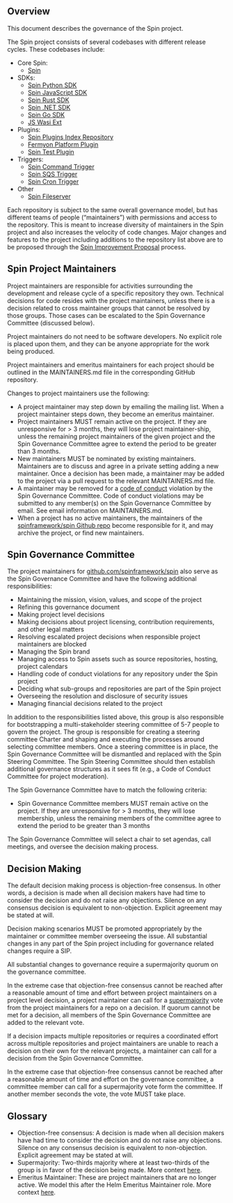 ## Overview

This document describes the governance of the Spin project. 

The Spin project consists of several codebases with different release cycles. These codebases include:

- Core Spin:
    - [Spin](https://github.com/spinframework/spin)
- SDKs:
    - [Spin Python SDK](https://github.com/spinframework/spin-python-sdk)
    - [Spin JavaScript SDK](https://github.com/spinframework/spin-js-sdk)
    - [Spin Rust SDK](https://github.com/spinframework/spin-rust-sdk)
    - [Spin .NET SDK](https://github.com/spinframework/spin-dotnet-sdk)
    - [Spin Go SDK](https://github.com/spinframework/spin-go-sdk)
    - [JS Wasi Ext](https://github.com/spinframework/js-wasi-ext)
- Plugins:
    - [Spin Plugins Index Repository](https://github.com/spinframework/spin-plugins)
    - [Fermyon Platform Plugin](https://github.com/fermyon/platform-plugin)
    - [Spin Test Plugin](https://github.com/spinframework/spin-test)
- Triggers:
    - [Spin Command Trigger](https://github.com/spinframework/spin-trigger-command)
    - [Spin SQS Trigger](https://github.com/spinframework/spin-trigger-sqs)
    - [Spin Cron Trigger](https://github.com/spinframework/spin-trigger-cron)
- Other
    - [Spin Fileserver](https://github.com/spinframework/spin-fileserver)

Each repository is subject to the same overall governance model, but has different teams of people (“maintainers”) with permissions and access to the repository. This is meant to increase diversity of maintainers in the Spin project and also increases the velocity of code changes. Major changes and features to the project including additions to the repository list above are to be proposed through the [Spin Improvement Proposal](docs/content/sips/index.md) process.

## Spin Project Maintainers

Project maintainers are responsible for activities surrounding the development and release cycle of a specific repository they own. Technical decisions for code resides with the project maintainers, unless there is a decision related to cross maintainer groups that cannot be resolved by those groups. Those cases can be escalated to the Spin Governance Committee (discussed below).

Project maintainers do not need to be software developers. No explicit role is placed upon them, and they can be anyone appropriate for the work being produced.

Project maintainers and emeritus maintainers for each project should be outlined in the MAINTAINERS.md file in the corresponding GitHub repository.

Changes to project maintainers use the following:

- A project maintainer may step down by emailing the mailing list. When a project maintainer steps down, they become an emeritus maintainer.
- Project maintainers MUST remain active on the project. If they are unresponsive for > 3 months, they will lose project maintainer-ship, unless the remaining project maintainers of the given project and the Spin Governance Committee agree to extend the period to be greater than 3 months.
- New maintainers MUST be nominated by existing maintainers. Maintainers are to discuss and agree in a private setting adding a new maintainer. Once a decision has been made, a maintainer may be added to the project via a pull request to the relevant MAINTAINERS.md file.
- A maintainer may be removed for a [code of conduct](CODE_OF_CONDUCT.md) violation by the Spin Governance Committee. Code of conduct violations may be submitted to any member(s) on the Spin Governance Committee by email. See email information on MAINTAINERS.md.
- When a project has no active maintainers, the maintainers of the [spinframework/spin Github repo](https://github.com/spinframework/spin) become responsible for it, and may archive the project, or find new maintainers.

## Spin Governance Committee

The project maintainers for [github.com/spinframework/spin](https://github.com/spinframework/spin) also serve as the Spin Governance Committee and have the following additional responsibilities:

- Maintaining the mission, vision, values, and scope of the project
- Refining this governance document
- Making project level decisions
- Making decisions about project licensing, contribution requirements, and other legal matters
- Resolving escalated project decisions when responsible project maintainers are blocked
- Managing the Spin brand
- Managing access to Spin assets such as source repositories, hosting, project calendars
- Handling code of conduct violations for any repository under the Spin project
- Deciding what sub-groups and repositories are part of the Spin project
- Overseeing the resolution and disclosure of security issues
- Managing financial decisions related to the project

In addition to the responsibilities listed above, this group is also responsible for bootstrapping a multi-stakeholder steering committee of 5-7 people to govern the project. The group is responsible for creating a steering committee Charter and shaping and executing the processes around selecting committee members. Once a steering committee is in place, the Spin Governance Committee will be dismantled and replaced with the Spin Steering Committee. The Spin Steering Committee should then establish additional governance structures as it sees fit (e.g., a Code of Conduct Committee for project moderation).

The Spin Governance Committee have to match the following criteria:

- Spin Governance Committee members MUST remain active on the project. If they are unresponsive for > 3 months, they will lose membership, unless the remaining members of the committee agree to extend the period to be greater than 3 months

The Spin Governance Committee will select a chair to set agendas, call meetings, and oversee the decision making process.

## Decision Making

The default decision making process is objection-free consensus. In other words, a decision is made when all decision makers have had time to consider the decision and do not raise any objections. Silence on any consensus decision is equivalent to non-objection. Explicit agreement may be stated at will.

Decision making scenarios MUST be promoted appropriately by the maintainer or committee member overseeing the issue. All substantial changes in any part of the Spin project including for governance related changes require a SIP.

All substantial changes to governance require a supermajority quorum on the governance committee.

In the extreme case that objection-free consensus cannot be reached after a reasonable amount of time and effort between project maintainers on a project level decision, a project maintainer can call for a [supermajority](https://en.wikipedia.org/wiki/Supermajority#Two-thirds_vote) vote from the project maintainers for a repo on a decision. If quorum cannot be met for a decision, all members of the Spin Governance Committee are added to the relevant vote.

If a decision impacts multiple repositories or requires a coordinated effort across multiple repositories and project maintainers are unable to reach a decision on their own for the relevant projects, a maintainer can call for a decision from the Spin Governance Committee.

In the extreme case that objection-free consensus cannot be reached after a reasonable amount of time and effort on the governance committee, a committee member can call for a supermajority vote form the committee. If another member seconds the vote, the vote MUST take place.

## Glossary

- Objection-free consensus: A decision is made when all decision makers have had time to consider the decision and do not raise any objections. Silence on any consensus decision is equivalent to non-objection. Explicit agreement may be stated at will.
- Supermajority: Two-thirds majority where at least two-thirds of the group is in favor of the decision being made. More context [here](https://en.wikipedia.org/wiki/Supermajority#Two-thirds_vote).
- Emeritus Maintainer: These are project maintainers that are no longer active. We model this after the Helm Emeritus Maintainer role. More context [here](http://technosophos.com/2018/01/11/introducing-helm-emeritus-core-maintainers.html).
